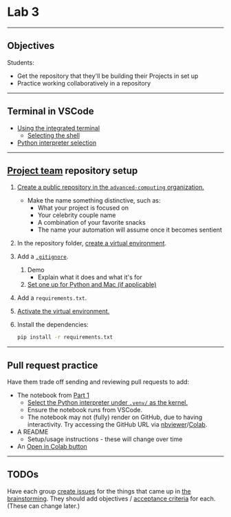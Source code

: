 # Lab 3

---

## Objectives

Students:

- Get the repository that they'll be building their Projects in set up
- Practice working collaboratively in a repository

---

## Terminal in VSCode

- [Using the integrated terminal](https://code.visualstudio.com/docs/terminal/getting-started)
  - [Selecting the shell](https://code.visualstudio.com/docs/terminal/getting-started#_run-commands-in-another-shell)
- [Python interpreter selection](https://code.visualstudio.com/docs/python/environments#_working-with-python-interpreters)

---

## [Project team](../docs/project.md#teams) repository setup

1. [Create a public repository in the `advanced-computing` organization.](https://github.com/new?owner=advanced-computing&visibility=public)
   - Make the name something distinctive, such as:
     - What your project is focused on
     - Your celebrity couple name
     - A combination of your favorite snacks
     - The name your automation will assume once it becomes sentient
1. In the repository folder, [create a virtual environment](https://docs.python.org/3/library/venv.html#creating-virtual-environments).
1. Add a [`.gitignore`](https://docs.github.com/en/get-started/getting-started-with-git/ignoring-files#configuring-ignored-files-for-a-single-repository).
   1. Demo
      - Explain what it does and what it's for
   1. [Set one up for Python and Mac (if applicable)](https://www.toptal.com/developers/gitignore?templates=macos,python)
1. Add a `requirements.txt`.
1. [Activate the virtual environment.](https://docs.python.org/3/library/venv.html#how-venvs-work)
1. Install the dependencies:

   ```sh
   pip install -r requirements.txt
   ```

---

## Pull request practice

Have them trade off sending and reviewing pull requests to add:

- The notebook from [Part 1](../docs/project.md#part-1)
  - [Select the Python interpreter under `.venv/` as the kernel.](https://code.visualstudio.com/docs/datascience/jupyter-kernel-management)
  - Ensure the notebook runs from VSCode.
  - The notebook may not (fully) render on GitHub, due to having interactivity. Try accessing the GitHub URL via [nbviewer](https://nbviewer.org/)/[Colab](https://colab.research.google.com/).
- A README
  - Setup/usage instructions - these will change over time
- An [Open in Colab button](https://openincolab.com/)

---

## TODOs

Have each group [create issues](https://docs.github.com/en/issues/tracking-your-work-with-issues/configuring-issues/quickstart) for the things that came up in [the brainstorming](../lectures/lecture_02.md#the-project). They should add objectives / [acceptance criteria](https://www.atlassian.com/work-management/project-management/acceptance-criteria) for each. (These can change later.)
